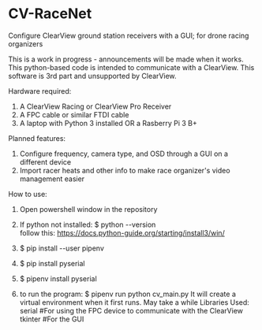 # CV-RaceNet
Configure ClearView ground station receivers with a GUI; for drone racing organizers

This is a work in progress - announcements will be made when it works. This python-based code is intended to communicate with a ClearView. This software is 3rd part and unsupported by ClearView. 

Hardware required:
1) A ClearView Racing or ClearView Pro Receiver
2) A FPC cable or similar FTDI cable
3) A laptop with Python 3 installed OR a Rasberry Pi 3 B+

Planned features:
1) Configure frequency, camera type, and OSD through a GUI on a different device
2) Import racer heats and other info to make race organizer's video management easier

How to use:
1) Open powershell window in the repository
2) If python not installed: $ python --version          
	follow this:  https://docs.python-guide.org/starting/install3/win/
3) $ pip install --user pipenv
4) $ pip install pyserial
5) $ pipenv install pyserial

5) to run the program: $ pipenv run python cv_main.py
	It will create a virtual environment when it first runs. May take a while
Libraries Used:
serial #For using the FPC device to communicate with the ClearView
tkinter #For the GUI



